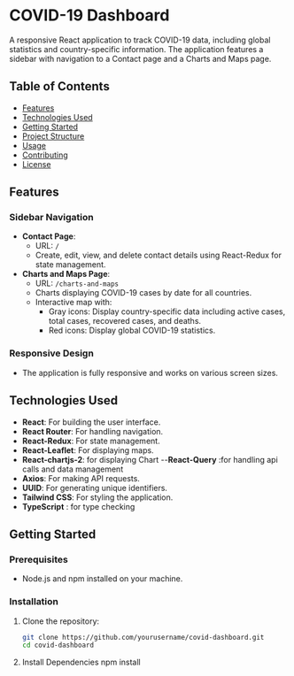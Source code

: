 # COVID-19 Dashboard

A responsive React application to track COVID-19 data, including global statistics and country-specific information. The application features a sidebar with navigation to a Contact page and a Charts and Maps page.

## Table of Contents
- [Features](#features)
- [Technologies Used](#technologies-used)
- [Getting Started](#getting-started)
- [Project Structure](#project-structure)
- [Usage](#usage)
- [Contributing](#contributing)
- [License](#license)

## Features

### Sidebar Navigation
- **Contact Page**: 
  - URL: `/`
  - Create, edit, view, and delete contact details using React-Redux for state management.
- **Charts and Maps Page**:
  - URL: `/charts-and-maps`
  - Charts displaying COVID-19 cases by date for all countries.
  - Interactive map with:
    - Gray icons: Display country-specific data including active cases, total cases, recovered cases, and deaths.
    - Red icons: Display global COVID-19 statistics.

### Responsive Design
- The application is fully responsive and works on various screen sizes.

## Technologies Used
- **React**: For building the user interface.
- **React Router**: For handling navigation.
- **React-Redux**: For state management.
- **React-Leaflet**: For displaying maps.
- **React-chartjs-2**: for displaying Chart
--**React-Query** :for handling api calls and data management 
- **Axios**: For making API requests.
- **UUID**: For generating unique identifiers.
- **Tailwind CSS**: For styling the application.
- **TypeScript** : for type checking

## Getting Started

### Prerequisites
- Node.js and npm installed on your machine.

### Installation
1. Clone the repository:
   ```bash
   git clone https://github.com/yourusername/covid-dashboard.git
   cd covid-dashboard
2. Install Dependencies
    npm install



